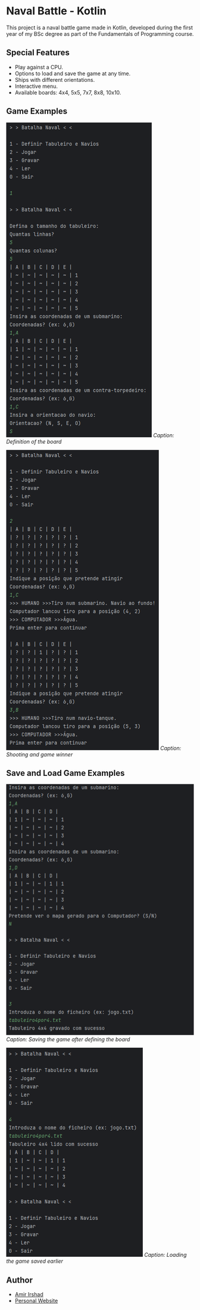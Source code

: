 # Naval Battle - Kotlin

This project is a naval battle game made in Kotlin, developed during the first year of my BSc degree as part of the Fundamentals of Programming course.

## Special Features

- Play against a CPU.
- Options to load and save the game at any time.
- Ships with different orientations.
- Interactive menu.
- Available boards: 4x4, 5x5, 7x7, 8x8, 10x10.

## Game Examples

![Game Example 1](images/a.png)
*Caption: Definition of the board*

![Game Example 2](images/b.png)
*Caption: Shooting and game winner*

## Save and Load Game Examples

![Save and Load Example 1](images/e.png)
*Caption: Saving the game after defining the board*

![Save and Load Example 2](images/f.png)
*Caption: Loading the game saved earlier*

## Author

- [Amir Irshad](https://github.com/amirajij)
- [Personal Website](https://amirajij.github.io/)
